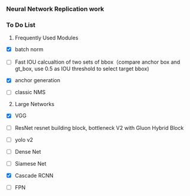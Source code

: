 ### Neural Network Replication work

### To Do List

1. Frequently Used Modules
* [x] batch norm
* [ ] Fast IOU calcualtion of two sets of bbox（compare anchor box and gt_box, use 0.5 as IOU threshold to select target bbox)
* [x] anchor generation
* [ ] classic NMS


2. Large Networks
* [x] VGG
* [ ] ResNet   resnet building block, bottleneck  V2 with Gluon Hybrid Block
* [ ] yolo v2
* [ ] Dense Net
* [ ] Siamese Net
* [x] Cascade RCNN
* [ ] FPN





 
